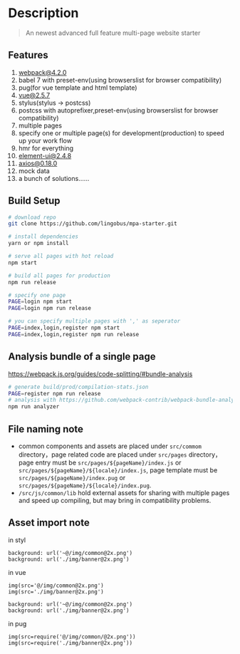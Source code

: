 # Description

> An newest advanced full feature multi-page website starter

## Features
1. webpack@4.2.0
2. babel 7 with preset-env(using browserslist for browser compatibility)
3. pug(for vue template and html template)
4. vue@2.5.7
5. stylus(stylus -> postcss)
6. postcss with autoprefixer,preset-env(using browserslist for browser compatibility)
7. multiple pages
8. specify one or multiple page(s) for development(production) to speed up your work flow
9. hmr for everything
10. element-ui@2.4.8
11. axios@0.18.0
12. mock data
13. a bunch of solutions......

## Build Setup

``` bash
# download repo
git clone https://github.com/lingobus/mpa-starter.git

# install dependencies
yarn or npm install

# serve all pages with hot reload
npm start

# build all pages for production
npm run release

# specify one page
PAGE=login npm start
PAGE=login npm run release

# you can specify multiple pages with ',' as seperator
PAGE=index,login,register npm start
PAGE=index,login,register npm run release

```

## Analysis bundle of a single page
https://webpack.js.org/guides/code-splitting/#bundle-analysis
```bash
# generate build/prod/compilation-stats.json
PAGE=register npm run release
# analysis with https://github.com/webpack-contrib/webpack-bundle-analyzer
npm run analyzer
```

## File naming note
- common components and assets are placed under `src/commom` directory，page related code are placed under `src/pages` directory，page entry must be `src/pages/${pageName}/index.js` or `src/pages/${pageName}/${locale}/index.js`, page template must be `src/pages/${pageName}/index.pug` or `src/pages/${pageName}/${locale}/index.pug`.
- `/src/js/common/lib` hold external assets for sharing with multiple pages and speed up compiling,  but may bring in compatibility problems.

## Asset import note
in styl
```
background: url('~@/img/common@2x.png')
background: url('./img/banner@2x.png')
```

in vue
```
img(src='@/img/common@2x.png')
img(src='./img/banner@2x.png')

background: url('~@/img/common@2x.png')
background: url('./img/banner@2x.png')
```

in pug
```
img(src=require('@/img/common/@2x.png'))
img(src=require('./img/banner@2x.png'))
```